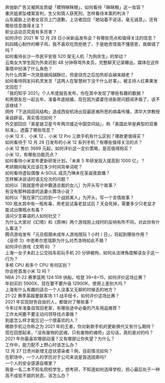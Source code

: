奔驰新广告又被网友质疑「模特眯眯眼」，如何看待「眯眯眼」这一妆容？  
重庆姐弟坠楼案宣判，生父和情人获死刑，怎样看待本案的判决？  
山东威胁上访者女官员上门道歉，上访者回应「她站着不说话，毫无诚意」，还有哪些信息值得关注？  
职业运动员究竟有多厉害？  
如何评价 2021 年 12 月 28 日小米新品发布会？有哪些亮点和值得关注的信息？  
妈妈精心制作的椰子鸡，我不喜欢吃而拒绝了，于是她责怪我不懂感恩，我做错了吗？  
如何看待长沙一市民平安夜 520 架无人机「为狗庆生」的举动？  
云南女大学生因为外卖迟到 48 分钟辱骂外卖员，完整聊天记录曝出，媒体在这件事情中扮演了什么角色？  
为什么肉第一次烧是越炖越酥烂，但是烧完之后加热却会越来越老？  
如何看待网友抖机灵发言「这两人在智慧树下没干什么好事」，被主持人红果果发文回怼？  
「我的知乎 2021」个人年度报告发布，你在其中发现了哪些有趣的数据？  
和男朋友在一起五年，准备年底结婚，现在因为婆婆住进新房问题闹矛盾了，该不该继续？  
网传「下送风回风结构」造成西安机场出现最匪夷所思的病毒传播，清华大学教授亲自辟谣，真实情况如何？  
外交部回应「美星链卫星今年两次接近中国空间站」，称「美国此举是典型的双重标准」，透露了哪些信息？  
小米 12 X 、小米 12 、小米 12 Pro 三款手机有什么区别？哪款更值得买？  
如何看待于 12 月 28 日发布的小米 12 系列手机？有哪些值得关注的点？  
小米 12 售价 3699 元起，如何评价这一定价策略，是否值得购买？  
小米 12，有哪些功能亮点？  
如何看待小米宣布更新研发计划，「未来 5 年研发投入提高到 1000 亿」？  
考研期间每天应该花多少时间背单词呢？  
如何看待虚拟偶像 A-SOUL 成员乃琳未在圣诞夜直播？  
怎样解决说话时语无伦次的问题？  
如何以［我就是传说中霸道总裁的女儿］为开头写个故事？  
有没有那种超虐的追妻火葬场小说？  
如何以「我在家门口捡到一个战损美人」为开头，写一个言情故事？  
100 瓶水其中有一瓶有毒，用老鼠试毒老鼠试后 7 天会死掉，需要多少只老鼠才能试出哪瓶水有毒？  
请问少言寡语的人如何社交？  
为什么大家对《幻塔》和《原神》两个游戏刚上线时的反响有所不同，对此你有什么看法？  
腾讯游戏发布「元旦假期未成年人游戏限玩 1 小时 / 日」，将起到哪些作用？  
《巫师 3》中恩希尔恩瑞斯为什么对杰洛特如此不屑？  
如何评价游戏《文明 6》？  
上海一女子未赶上公交挡车前玩手机 20 分钟被拘，如何从法律角度解读女子这一行为？  
多核 CPU 和多个 CPU 有何区别？  
你会抢首发小米 12 吗？  
NBA 21-22 赛季篮网 124:108 快船，哈登 39+8+15，如何评价这场比赛？  
年初买的 5900X，现在要不要升级 12900K，使用上差别大吗？  
上海有什么有趣的适合一个人没事又无聊的时候去的地方？  
21-22 赛季英超曼联客场 1:1 战平纽卡，如何评价这场比赛？  
2021 年实现财务自由的人，都做对了哪些事？  
今年过年准备自驾回老家，有哪些途中必备的汽车用品推荐？  
工作太闲要不要主动问领导找点事做？  
到底怎么样才能忘记一个很喜欢的人？  
哪款手机让你称之为 2021 年的王者，你对新款手机的更新换代又有什么期待？  
现在回想起来，「没有废物的武魂，只有废物的魂师」这句话，真的是对的吗？  
2021 年你最喜欢哪部动漫？又有哪部让你失望？为什么？  
工作中，能力配不上野心时该怎么办？  
12 月 27 日贵州新增无症状感染者 1 例，目前情况如何？  
在职场中，一个人的学历对于公司来说是首选因素吗?  
一个人的安全感源自哪里？  
我是一名二本不知名院校学生，想考研，不知道如何选择学校，担心最后处于一种高不成低不就的状态，该怎么办？  
